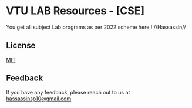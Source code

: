 
# VTU LAB Resources - [CSE]

You get all subject Lab programs as per 2022 scheme here ! //Hassassin//


## License

[MIT](https://github.com/Hassassin-10/College-Works/blob/main/LICENSE)


## Feedback

If you have any feedback, please reach out to us at hassassinsp10@gmail.com

